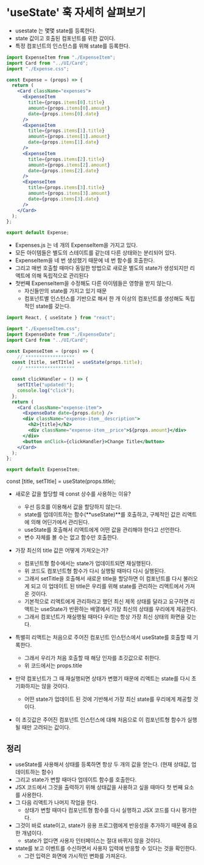 # 'useState' 훅 자세히 살펴보기

- usestate 는 몇몇  state를 등록한다.
- state 값이고 호출된 컴포넌트를 위한 값이다.
- 특정 컴포넌트의 인스턴스를 위해 state를 등록한다.

```jsx
import ExpenseItem from "./ExpenseItem";
import Card from "../UI/Card";
import "./Expense.css";

const Expense = (props) => {
  return (
    <Card className="expenses">
      <ExpenseItem
        title={props.items[0].title}
        amount={props.items[0].amount}
        date={props.items[0].date}
      />
      <ExpenseItem
        title={props.items[1].title}
        amount={props.items[1].amount}
        date={props.items[1].date}
      />
      <ExpenseItem
        title={props.items[2].title}
        amount={props.items[2].amount}
        date={props.items[2].date}
      />
      <ExpenseItem
        title={props.items[3].title}
        amount={props.items[3].amount}
        date={props.items[3].date}
      />
    </Card>
  );
};

export default Expense;
```

- Expenses.js 는 네 개의 ExpenseItem을 가지고 있다.
- 모든 아이템들은 별도의 스테이트를 같는데 다른 상태와는 분리되어 있다.
- ExpenseItem을 네 번 생성했기 때문에 네 번 함수를 호출한다.
- 그리고 매번 호출할 때마다 동일한 방법으로 새로운 별도의 state가 생성되지만  리액트에 의해 독립적으로 관리된다
- 첫번째 ExpenseItem을 수정해도 다른 아이템들은 영향을 받지 않는다.
    - 자신들만의 state를 가지고 있기 때문
    - 컴포넌트별 인스턴스를 기반으로 해서  한 개 이상의 컴포넌트를 생성해도 독립적인 state를 갖는다.

```jsx
import React, { useState } from "react";

import "./ExpenseItem.css";
import ExpenseDate from "./ExpenseDate";
import Card from "../UI/Card";

const ExpenseItem = (props) => {
	// ******************
  const [title, setTItle] = useState(props.title);
	// ******************

  const clickHandler = () => {
    setTItle("updated!");
    console.log("click");
  };
  return (
    <Card className="expense-item">
      <ExpenseDate date={props.date} />
      <div className="expense-item__description">
        <h2>{title}</h2>
        <div className="expense-item__price">${props.amount}</div>
      </div>
      <button onClick={clickHandler}>Change Title</button>
    </Card>
  );
};

export default ExpenseItem;
```

const [title, setTItle] = useState(props.title);

- 새로운 값을 할당할 때 const 상수를 사용하는 이유?
    - 우선 등호를 이용해서 값을 할당하지 않는다.
    - state를 업데이트하는 함수(**useState)**를 호출하고, 구체적인 값은 리액트에 의해 어딘가에서 관리된다.
    - useState를 호출해서 리액트에게 어떤 값을 관리해야 한다고 선언한다.
    - 변수 자체를 볼 수는 없고 함수만 호출한다.

- 가장 최신의 title 값은 어떻게 가져오는가?
    - 컴포넌트형 함수에서는 state가 업데이트되면 재실행된다.
    - 위 코드도 컴포넌트형 함수가 다시 실행될 때마다 다시 실행된다.
    - 그래서 setTitle을 호출해서 새로운 title을 할당하면 이 컴포넌트를 다시 불러오게 되고 이 업데이트 된 title은 우리를 위해 state를 관리하는 리액트에서 가져온 것이다.
    - 기본적으로 리액트에게 관리하라고 했던 최신 제목 상태를 달라고 요구하면 리액트는 useState가 반환하는 배열에서 가장 최신의 상태를 우리에게 제공한다.
    - 그래서 컴포넌트가 재실행될 때마다 우리는 항상 가장 최신 상태의 화면을 갖는다.

- 특별히 리액트는 처음으로 주어진 컴포넌트 인스턴스에서 useState를 호출할 때 기록한다.
    - 그래서 우리가 처음 호출할 때 해당 인자를 초깃값으로 취한다.
    - 위 코드에서는 props.title
- 만약 컴포넌트가 그 때 재실행되면 상태가 변했기 때문에 리액트는 state를 다시 초기화하지는 않을 것이다.
    - 어떤 state가 업데이트 된 것에 기반해서 가장 최신 state를 우리에게 제공할 것이다.
- 이 초깃값은 주어진 컴포넌트 인스턴스에 대해 처음으로 이 컴포넌트형 함수가 실행될 때만 고려되는 값이다.

## 정리

- useState를 사용해서 상태를 등록하면 항상 두 개의 값을 얻는다. (현재 상태값, 업데이트하는 함수)
- 그리고 state가 변할 때마다 업데이트 함수를 호출한다.
- JSX 코드에서 그것을 출력하기 위해 상태값을 사용하고 싶을 때마다 첫 번째 요소를 사용한다.
- 그 다음 리액트가 나머지 작업을 한다.
    - 상태가 변할 때마다 컴포넌트형 함수를 다시 실행하고 JSX 코드를 다시 평가한다.
- 그것이 바로 state이고, state가 응용 프로그램에게 반응성을 추가하기 때문에 중요한 개념이다.
    - state가 없다면 사용자 인터페이스는 절대 바뀌지 않을 것이다.
- state를 보고 이벤트를 수신하면서 사용자 입력에 반응할 수 있다는 것을 확인한다.
    - 그런 입력은 화면에 가시적인 변화를 가져온다.
